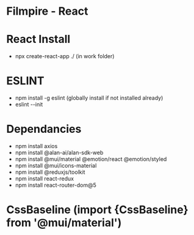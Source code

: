 # Filmpire - React

# React Install

- npx create-react-app ./ (in work folder)

# ESLINT

- npm install -g eslint (globally install if not installed already)
- eslint --init

# Dependancies

- npm install axios
- npm install @alan-ai/alan-sdk-web
- npm install @mui/material @emotion/react @emotion/styled
- npm install @mui/icons-material
- npm install @reduxjs/toolkit
- npm install react-redux
- npm install react-router-dom@5

# CssBaseline (import {CssBaseline} from '@mui/material')
